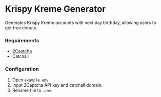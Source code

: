 # Krispy Kreme Generator

Generates Krispy Kreme accounts with next day birthday, allowing users to get free donuts.

### Requirements
- [2Captcha](https://2captcha.com/)
- Catchall

### Configuration
1. Open `example.env`.
2. Input 2Captcha API key and catchall domain.
3. Rename file to `.env`.